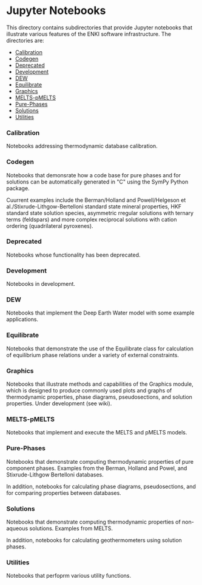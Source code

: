 # Jupyter Notebooks  

This directory contains subdirectories that provide Jupyter notebooks that illustrate various features of the ENKI software infrastructure.  The directories are:

- [Calibration](#calibration)
- [Codegen](#condegen)
- [Deprecated](#deprecated)
- [Development](#development)
- [DEW](#dew)
- [Equilibrate](#equilibrate)
- [Graphics](#graphics)
- [MELTS-pMELTS](#melts)
- [Pure-Phases](#pure)
- [Solutions](#solution)
- [Utilities](#utilities)

### <a name="calibration">Calibration</a>
Notebooks addressing thermodynamic database calibration.

### <a name="condegen">Codegen</a>
Notebooks that demonsrate how a code base for pure phases and for solutions can be automatically generated in "C" using the SymPy Python package.

Cuurrent examples include the Berman/Holland and Powell/Helgeson et al./Stixrude-Lithgow-Bertelloni standard state mineral properties, HKF standard state solution species, asymmetric rregular solutions with ternary terms (feldspars) and more complex reciprocal solutions with cation ordering (quadrilateral pyroxenes).

### <a name="deprecated">Deprecated</a>
Notebooks whose functionality has been deprecated.

### <a name="development">Development</a>
Notebooks in development.

### <a name="dew">DEW</a>
Notebooks that implement the Deep Earth Water model with some example applications.

### <a name="equilibrate">Equilibrate</a>
Notebooks that demonstrate the use of the Equilibrate class for 
calculation of equilibrium phase relations under a variety of 
external constraints. 

### <a name="graphics">Graphics</a>
Notebooks that illustrate methods and capabilities of the Graphics module, which is designed to produce commonly used plots and graphs of thermodynamic properties, phase diagrams, pseudosections, and solution properties. Under development (see wiki). 

### <a name="melts">MELTS-pMELTS</a>
Notebooks that implement and execute the MELTS and pMELTS models.

### <a name="pure">Pure-Phases</a>
Notebooks that demonstrate computing thermodynamic properties of pure component phases.  Examples from the Berman, Holland and Powel, and Stixrude-Lithgow Bertelloni databases.  

In addition, notebooks for calculating phase diagrams, pseudosections, and for comparing properties between databases.

### <a name="solution">Solutions</a>
Notebooks that demonstrate computing thermodynamic properties of non-aqueous solutions.  Examples from MELTS.  

In addition, notebooks for calculating geothermometers using solution phases.

### <a name="utilities">Utilities</a>
Notebooks that perfoprm various utility functions.
